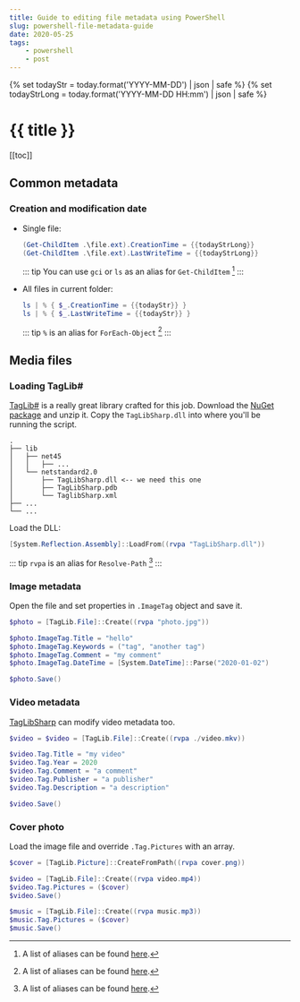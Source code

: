 ```yaml
---
title: Guide to editing file metadata using PowerShell
slug: powershell-file-metadata-guide
date: 2020-05-25
tags:
    - powershell
    - post
---
```

{% set todayStr = today.format('YYYY-MM-DD') | json | safe %}
{% set todayStrLong = today.format('YYYY-MM-DD HH:mm') | json | safe %}

# {{ title }}

[[toc]]

## Common metadata

### Creation and modification date

- Single file:
  ```powershell
  (Get-ChildItem .\file.ext).CreationTime = {{todayStrLong}}
  (Get-ChildItem .\file.ext).LastWriteTime = {{todayStrLong}}
  ```

  ::: tip
  You can use `gci` or `ls` as an alias for `Get-ChildItem` [^0]
  :::


- All files in current folder:
  ```powershell
  ls | % { $_.CreationTime = {{todayStr}} }
  ls | % { $_.LastWriteTime = {{todayStr}} }
  ```
  
  ::: tip
  `%` is an alias for `ForEach-Object` [^0]
  :::


## Media files

### Loading TagLib#

[TagLib#][taglib.github] is a really great library crafted for this job. Download the [NuGet package][taglib.nuget] and unzip it.
Copy the `TagLibSharp.dll` into where you'll be running the script.

```shell
.
├── lib
│   ├── net45
│   │   ├── ...
│   └── netstandard2.0
│       ├── TagLibSharp.dll <-- we need this one
│       ├── TagLibSharp.pdb
│       └── TaglibSharp.xml
├── ...
└── ...
```   

Load the DLL:
```powershell
[System.Reflection.Assembly]::LoadFrom((rvpa "TagLibSharp.dll"))
```

::: tip
`rvpa` is an alias for `Resolve-Path` [^0]
:::


### Image metadata

Open the file and set properties in `.ImageTag` object and save it.

```powershell
$photo = [TagLib.File]::Create((rvpa "photo.jpg"))

$photo.ImageTag.Title = "hello"
$photo.ImageTag.Keywords = ("tag", "another tag")
$photo.ImageTag.Comment = "my comment"
$photo.ImageTag.DateTime = [System.DateTime]::Parse("2020-01-02")

$photo.Save()
```

### Video metadata

[TagLibSharp][taglib.github] can modify video metadata too.

```powershell
$video = $video = [TagLib.File]::Create((rvpa ./video.mkv))

$video.Tag.Title = "my video"
$video.Tag.Year = 2020
$video.Tag.Comment = "a comment"
$video.Tag.Publisher = "a publisher"
$video.Tag.Description = "a description"

$video.Save()
```

### Cover photo

Load the image file and override `.Tag.Pictures` with an array.

```powershell
$cover = [TagLib.Picture]::CreateFromPath((rvpa cover.png))

$video = [TagLib.File]::Create((rvpa video.mp4))
$video.Tag.Pictures = ($cover)
$video.Save()

$music = [TagLib.File]::Create((rvpa music.mp3))
$music.Tag.Pictures = ($cover)
$music.Save()
```

[taglib.github]: https://github.com/mono/taglib-sharp
[taglib.nuget]: https://www.nuget.org/api/v2/package/TagLibSharp
[aliases]: /posts/powershell-aliases
[^0]: A list of aliases can be found [here][aliases].